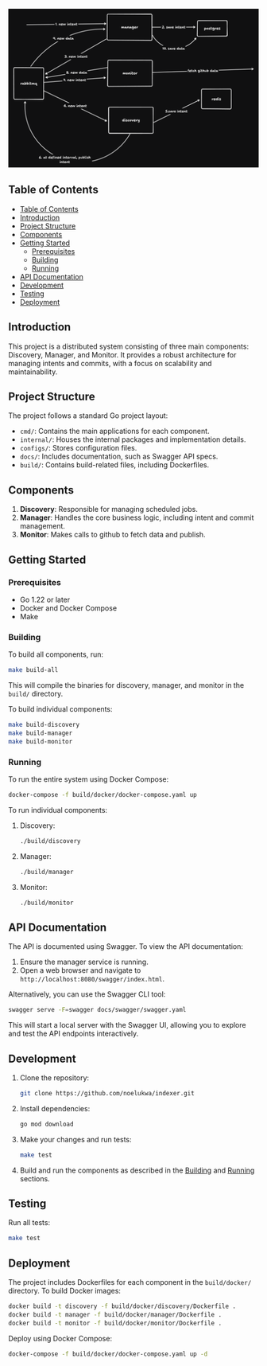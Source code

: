 
![Architecture Diagram](flow.png)

## Table of Contents

- [Table of Contents](#table-of-contents)
- [Introduction](#introduction)
- [Project Structure](#project-structure)
- [Components](#components)
- [Getting Started](#getting-started)
  - [Prerequisites](#prerequisites)
  - [Building](#building)
  - [Running](#running)
- [API Documentation](#api-documentation)
- [Development](#development)
- [Testing](#testing)
- [Deployment](#deployment)

## Introduction

This project is a distributed system consisting of three main components: Discovery, Manager, and Monitor. It provides a robust architecture for managing intents and commits, with a focus on scalability and maintainability.

## Project Structure

The project follows a standard Go project layout:

- `cmd/`: Contains the main applications for each component.
- `internal/`: Houses the internal packages and implementation details.
- `configs/`: Stores configuration files.
- `docs/`: Includes documentation, such as Swagger API specs.
- `build/`: Contains build-related files, including Dockerfiles.

## Components

1. **Discovery**: Responsible for managing scheduled jobs.
2. **Manager**: Handles the core business logic, including intent and commit management.
3. **Monitor**: Makes calls to github to fetch data and publish.

## Getting Started

### Prerequisites

- Go 1.22 or later
- Docker and Docker Compose
- Make

### Building

To build all components, run:

```sh
make build-all
```

This will compile the binaries for discovery, manager, and monitor in the `build/` directory.

To build individual components:

```sh
make build-discovery
make build-manager
make build-monitor
```

### Running

To run the entire system using Docker Compose:

```sh
docker-compose -f build/docker/docker-compose.yaml up
```

To run individual components:

1. Discovery:

   ```sh
   ./build/discovery
   ```

2. Manager:

   ```sh
   ./build/manager
   ```

3. Monitor:

   ```sh
   ./build/monitor
   ```

## API Documentation

The API is documented using Swagger. To view the API documentation:

1. Ensure the manager service is running.
2. Open a web browser and navigate to `http://localhost:8080/swagger/index.html`.

Alternatively, you can use the Swagger CLI tool:

```sh
swagger serve -F=swagger docs/swagger/swagger.yaml
```

This will start a local server with the Swagger UI, allowing you to explore and test the API endpoints interactively.

## Development

1. Clone the repository:

   ```sh
   git clone https://github.com/noelukwa/indexer.git
   ```

2. Install dependencies:

   ```sh
   go mod download
   ```

3. Make your changes and run tests:

    ```sh
    make test
    ```

4. Build and run the components as described in the [Building](#building) and [Running](#running) sections.

## Testing

Run all tests:

```sh
make test
```

## Deployment

The project includes Dockerfiles for each component in the `build/docker/` directory. To build Docker images:

```sh
docker build -t discovery -f build/docker/discovery/Dockerfile .
docker build -t manager -f build/docker/manager/Dockerfile .
docker build -t monitor -f build/docker/monitor/Dockerfile .
```

Deploy using Docker Compose:

```sh
docker-compose -f build/docker/docker-compose.yaml up -d
```
